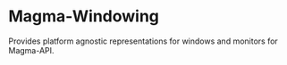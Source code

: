 # Magma-Windowing

Provides platform agnostic representations for windows and monitors for Magma-API.
